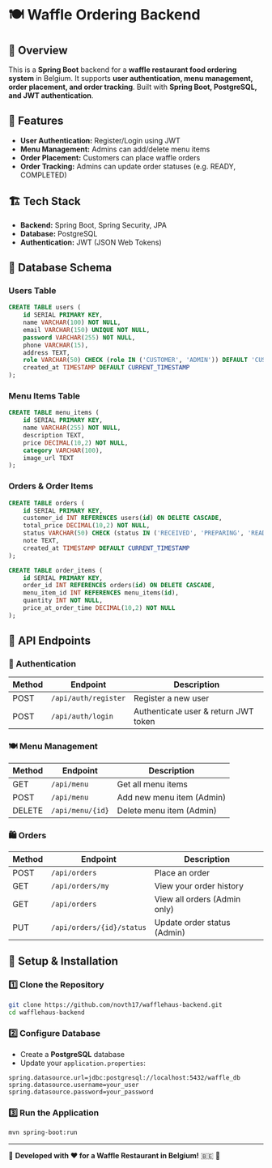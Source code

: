 # 🍽️ Waffle Ordering Backend

## 📌 Overview

This is a **Spring Boot** backend for a **waffle restaurant food ordering system** in Belgium. It supports **user authentication, menu management, order placement, and order tracking**. Built with **Spring Boot, PostgreSQL, and JWT authentication**.

## 🚀 Features

- **User Authentication:** Register/Login using JWT
- **Menu Management:** Admins can add/delete menu items
- **Order Placement:** Customers can place waffle orders
- **Order Tracking:** Admins can update order statuses (e.g. READY, COMPLETED)

## 🏗️ Tech Stack

- **Backend:** Spring Boot, Spring Security, JPA
- **Database:** PostgreSQL
- **Authentication:** JWT (JSON Web Tokens)

## 📜 Database Schema

### Users Table

```sql
CREATE TABLE users (
    id SERIAL PRIMARY KEY,
    name VARCHAR(100) NOT NULL,
    email VARCHAR(150) UNIQUE NOT NULL,
    password VARCHAR(255) NOT NULL,
    phone VARCHAR(15),
    address TEXT,
    role VARCHAR(50) CHECK (role IN ('CUSTOMER', 'ADMIN')) DEFAULT 'CUSTOMER',
    created_at TIMESTAMP DEFAULT CURRENT_TIMESTAMP
);
```

### Menu Items Table

```sql
CREATE TABLE menu_items (
    id SERIAL PRIMARY KEY,
    name VARCHAR(255) NOT NULL,
    description TEXT,
    price DECIMAL(10,2) NOT NULL,
    category VARCHAR(100),
    image_url TEXT
);
```

### Orders & Order Items

```sql
CREATE TABLE orders (
    id SERIAL PRIMARY KEY,
    customer_id INT REFERENCES users(id) ON DELETE CASCADE,
    total_price DECIMAL(10,2) NOT NULL,
    status VARCHAR(50) CHECK (status IN ('RECEIVED', 'PREPARING', 'READY', 'COMPLETED', 'CANCELLED')) DEFAULT 'RECEIVED',
    note TEXT,
    created_at TIMESTAMP DEFAULT CURRENT_TIMESTAMP
);

CREATE TABLE order_items (
    id SERIAL PRIMARY KEY,
    order_id INT REFERENCES orders(id) ON DELETE CASCADE,
    menu_item_id INT REFERENCES menu_items(id),
    quantity INT NOT NULL,
    price_at_order_time DECIMAL(10,2) NOT NULL
);
```

## 📡 API Endpoints

### 🔑 Authentication

| Method | Endpoint             | Description                          |
| ------ | -------------------- | ------------------------------------ |
| POST   | `/api/auth/register` | Register a new user                  |
| POST   | `/api/auth/login`    | Authenticate user & return JWT token |

### 🍽️ Menu Management

| Method | Endpoint         | Description               |
| ------ | ---------------- | ------------------------- |
| GET    | `/api/menu`      | Get all menu items        |
| POST   | `/api/menu`      | Add new menu item (Admin) |
| DELETE | `/api/menu/{id}` | Delete menu item (Admin)  |

### 🛍️ Orders

| Method | Endpoint                  | Description                  |
| ------ | ------------------------- | ---------------------------- |
| POST   | `/api/orders`             | Place an order               |
| GET    | `/api/orders/my`          | View your order history      |
| GET    | `/api/orders`             | View all orders (Admin only) |
| PUT    | `/api/orders/{id}/status` | Update order status (Admin)  |

## 🚀 Setup & Installation

### 1️⃣ Clone the Repository

```sh
git clone https://github.com/novth17/wafflehaus-backend.git
cd wafflehaus-backend
```

### 2️⃣ Configure Database

- Create a **PostgreSQL** database
- Update your `application.properties`:

```properties
spring.datasource.url=jdbc:postgresql://localhost:5432/waffle_db
spring.datasource.username=your_user
spring.datasource.password=your_password
```

### 3️⃣ Run the Application

```sh
mvn spring-boot:run
```

---

🚀 **Developed with ❤️ for a Waffle Restaurant in Belgium!** 🇧🇪 🧇
